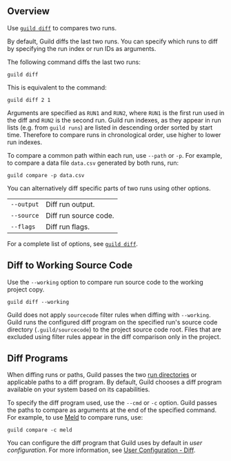 <!-- -*- eval:(visual-line-mode 1) -*- -->

<div data-theme-toc="true"></div>
<div data-guild-docs="true"></div>

## Overview

Use [`guild diff`](/commands/diff) to compares two runs.

By default, Guild diffs the last two runs. You can specify which runs to diff by specifying the run index or run IDs as arguments.

The following command diffs the last two runs:

``` command
guild diff
```

This is equivalent to the command:

``` command
guild diff 2 1
```

Arguments are specified as `RUN1` and `RUN2`, where `RUN1` is the first run used in the diff and `RUN2` is the second run. Guild run indexes, as they appear in run lists (e.g. from `guild runs`) are listed in descending order sorted by start time. Therefore to compare runs in chronological order, use higher to lower run indexes.

To compare a common path within each run, use `--path` or `-p`. For example, to compare a data file `data.csv` generated by both runs, run:

``` command
guild compare -p data.csv
```

You can alternatively diff specific parts of two runs using other options.

|            |                       |
|------------|-----------------------|
| `--output` | Diff run output.      |
| `--source` | Diff run source code. |
| `--flags`  | Diff run flags.       |

For a complete list of options, see [`guild diff`](/commands/diff).

## Diff to Working Source Code

Use the `--working` option to compare run source code to the working
project copy.

``` command
guild diff --working
```

<span data-guild-icon="check-info" data-guild-class="callout note"></span>Guild does not apply `sourcecode` filter rules when diffing with `--working`. Guild runs the configured diff program on the specified run's source code directory (`.guild/sourcecode`) to the project source code root. Files that are excluded using filter rules appear in the diff comparison only in the project.

## Diff Programs

When diffing runs or paths, Guild passes the two [run directories](/terms/run-dir) or applicable paths to a diff program. By default, Guild chooses a diff program available on your system based on its capabilities.

To specify the diff program used, use the `--cmd` or `-c` option. Guild passes the paths to compare as arguments at the end of the specified command. For example, to use [Meld](https://meldmerge.org/) to compare runs, use:

``` command
guild compare -c meld
```

You can configure the diff program that Guild uses by default in *user configuration*. For more information, see [User Configuration - Diff](/reference/user-config.md#diff).
